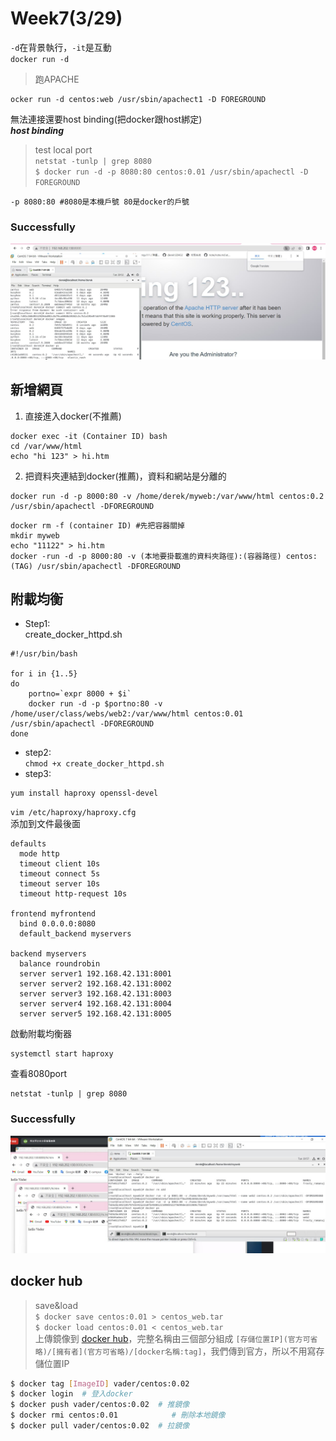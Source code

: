 # Week7(3/29)
`-d`在背景執行，`-it`是互動<br>
`docker run -d`<br>
> 跑APACHE<br>
```
ocker run -d centos:web /usr/sbin/apachect1 -D FOREGROUND
```
無法連接還要host binding(把docker跟host綁定)
<br>
***host binding***
> test local port<br>
`netstat -tunlp | grep 8080`<br>
`$ docker run -d -p 8080:80 centos:0.01 /usr/sbin/apachectl -D FOREGROUND `<br>
```
-p 8080:80 #8080是本機戶號 80是docker的戶號
```
### Successfully
![](images/docker08.jpg)
## 新增網頁

1. 直接進入docker(不推薦)

```
docker exec -it (Container ID) bash
cd /var/www/html
echo "hi 123" > hi.htm
```

2. 把資料夾連結到docker(推薦)，資料和網站是分離的
```
docker run -d -p 8000:80 -v /home/derek/myweb:/var/www/html centos:0.2 /usr/sbin/apachectl -DFOREGROUND
```

```
docker rm -f (container ID) #先把容器關掉
mkdir myweb
echo "11122" > hi.htm
docker -run -d -p 8000:80 -v (本地要掛載進的資料夾路徑):(容器路徑) centos:(TAG) /usr/sbin/apachectl -DFOREGROUND
```
## 附載均衡
* Step1:
<br>create_docker_httpd.sh
```
#!/usr/bin/bash

for i in {1..5}
do 
    portno=`expr 8000 + $i`
    docker run -d -p $portno:80 -v /home/user/class/webs/web2:/var/www/html centos:0.01 /usr/sbin/apachectl -DFOREGROUND
done
```
* step2:
<br>`chmod +x create_docker_httpd.sh`<br>
* step3:
```
yum install haproxy openssl-devel
```
`vim /etc/haproxy/haproxy.cfg`<br>
添加到文件最後面
```
defaults
  mode http
  timeout client 10s
  timeout connect 5s
  timeout server 10s
  timeout http-request 10s

frontend myfrontend
  bind 0.0.0.0:8080
  default_backend myservers

backend myservers
  balance roundrobin
  server server1 192.168.42.131:8001
  server server2 192.168.42.131:8002
  server server3 192.168.42.131:8003
  server server4 192.168.42.131:8004
  server server5 192.168.42.131:8005
```
啟動附載均衡器
```
systemctl start haproxy
```
查看8080port
```
netstat -tunlp | grep 8080
```
### Successfully
![](images/docker09.jpg)
## docker hub
> save&load<br>
```$ docker save centos:0.01 > centos_web.tar```<br>
```$ docker load centos:0.01 < centos_web.tar```<br>
上傳鏡像到 [docker hub](https://hub.docker.com/)，完整名稱由三個部分組成 `[存儲位置IP](官方可省略)/[擁有者](官方可省略)/[docker名稱:tag]`，我們傳到官方，所以不用寫存儲位置IP

```sh
$ docker tag [ImageID] vader/centos:0.02
$ docker login  # 登入docker
$ docker push vader/centos:0.02  # 推鏡像
$ docker rmi centos:0.01            # 刪除本地鏡像
$ docker pull vader/centos:0.02  # 拉鏡像
```
